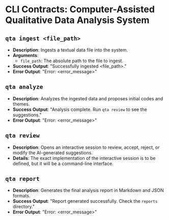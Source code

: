# CLI Contracts: Computer-Assisted Qualitative Data Analysis System

## `qta ingest <file_path>`

- **Description**: Ingests a textual data file into the system.
- **Arguments**:
  - `file_path`: The absolute path to the file to ingest.
- **Success Output**: "Successfully ingested <file_path>."
- **Error Output**: "Error: <error_message>"

## `qta analyze`

- **Description**: Analyzes the ingested data and proposes initial codes and themes.
- **Success Output**: "Analysis complete. Run `qta review` to see the suggestions."
- **Error Output**: "Error: <error_message>"

## `qta review`

- **Description**: Opens an interactive session to review, accept, reject, or modify the AI-generated suggestions.
- **Details**: The exact implementation of the interactive session is to be defined, but it will be a command-line interface.

## `qta report`

- **Description**: Generates the final analysis report in Markdown and JSON formats.
- **Success Output**: "Report generated successfully. Check the `reports` directory."
- **Error Output**: "Error: <error_message>"
